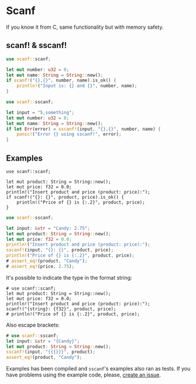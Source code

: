 # Scanf

If you know it from C, same functionality but with memory safety.

## scanf! & sscanf!

```rust
use scanf::scanf;

let mut number: u32 = 0;
let mut name: String = String::new();
if scanf!("{},{}", number, name).is_ok() {
    println!("Input is: {} and {}", number, name);
}
```

```rust
use scanf::sscanf;

let input = "5,something";
let mut number: u32 = 0;
let mut name: String = String::new();
if let Err(error) = sscanf!(input, "{},{}", number, name) {
    panic!("Error {} using sscanf!", error);
}
```

## Examples

```no_run
use scanf::scanf;

let mut product: String = String::new();
let mut price: f32 = 0.0;
println!("Insert product and price (product: price):");
if scanf!("{}: {}", product, price).is_ok() {
    println!("Price of {} is {:.2}", product, price);
}
```

```rust
use scanf::sscanf;

let input: &str = "Candy: 2.75";
let mut product: String = String::new();
let mut price: f32 = 0.0;
println!("Insert product and price (product: price):");
sscanf!(input, "{}: {}", product, price);
println!("Price of {} is {:.2}", product, price);
# assert_eq!(product, "Candy");
# assert_eq!(price, 2.75);
```

It's possible to indicate the type in the format string:

```no_run
# use scanf::scanf;
let mut product: String = String::new();
let mut price: f32 = 0.0;
println!("Insert product and price (product: price):");
scanf!("{string}: {f32}", product, price);
# println!("Price of {} is {:.2}", product, price);
```

Also escape brackets:

```rust
# use scanf::sscanf;
let input: &str = "{Candy}";
let mut product: String = String::new();
sscanf!(input, "{{{}}}", product);
assert_eq!(product, "Candy");
```

Examples has been compiled and `sscanf`'s examples also ran as tests.
If you have problems using the example code, please, [create an issue](https://github.com/jhg/scanf-rs/issues?q=is%3Aissue).
